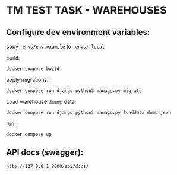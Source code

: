 TM TEST TASK - WAREHOUSES
================

## Configure dev environment variables:

copy ```.envs/env.example```  to ```.envs/.local```

build:

```
docker compose build
```

apply migrations:

```
docker compose run django python3 manage.py migrate
```

Load warehouse dump data:

```
docker compose run django python3 manage.py loaddata dump.json
```

run:

```
docker compose up
```

## API docs (swagger):

```
http://127.0.0.1:8000/api/docs/
```
